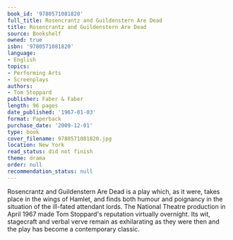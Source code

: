 ```yaml
---
book_id: '9780571081820'
full_title: Rosencrantz and Guildenstern Are Dead
title: Rosencrantz and Guildenstern Are Dead
source: Bookshelf
owned: true
isbn: '9780571081820'
language:
- English
topics:
- Performing Arts
- Screenplays
authors:
- Tom Stoppard
publisher: Faber & Faber
length: 96 pages
date_published: '1967-01-03'
format: Paperback
purchase_date: '2009-12-01'
type: book
cover_filename: 9780571081820.jpg
location: New York
read_status: did not finish
theme: drama
order: null
recommendation_status: null
---
```

Rosencrantz and Guildenstern Are Dead is a play which, as it were, takes place in the wings of Hamlet, and finds both humour and poignancy in the situation of the ill-fated attendant lords. The National Theatre production in April 1967 made Tom Stoppard's reputation virtually overnight. Its wit, stagecraft and verbal verve remain as exhilarating as they were then and the play has become a contemporary classic.

